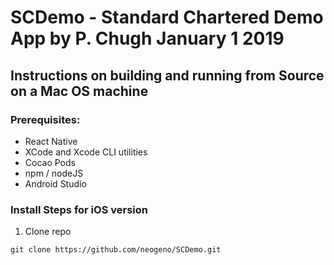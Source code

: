 # SCDemo - Standard Chartered Demo App by P. Chugh January 1 2019

## Instructions on building and running from Source on a Mac OS machine

### Prerequisites:
* React Native
* XCode and Xcode CLI utilities
* Cocao Pods
* npm / nodeJS
* Android Studio

### Install Steps for iOS version

1. Clone repo

```git clone https://github.com/neogeno/SCDemo.git```




